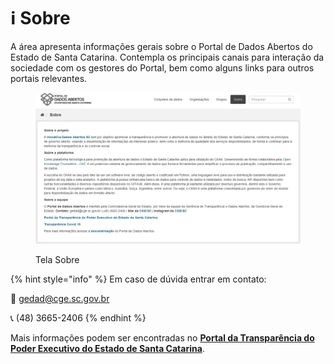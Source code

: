 # ℹ Sobre

A área apresenta informações gerais sobre o Portal de Dados Abertos do Estado de Santa Catarina. Contempla os principais canais para interação da sociedade com os gestores do Portal, bem como alguns links para outros portais relevantes.

<figure><img src="../../.gitbook/assets/image (30).png" alt=""><figcaption><p>Tela Sobre</p></figcaption></figure>

{% hint style="info" %}
Em caso de dúvida entrar em contato:

📧 gedad@cge.sc.gov.br&#x20;

📞 (48) 3665-2406&#x20;
{% endhint %}

Mais informações podem ser encontradas no [**Portal da Transparência do Poder Executivo do Estado de Santa Catarina**](http://www.transparencia.sc.gov.br/).

